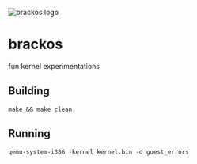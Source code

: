 ![brackos logo](https://github.com/block8437/brackos/blob/master/res/logo.png)

# brackos
fun kernel experimentations

## Building

    make && make clean

## Running

    qemu-system-i386 -kernel kernel.bin -d guest_errors
